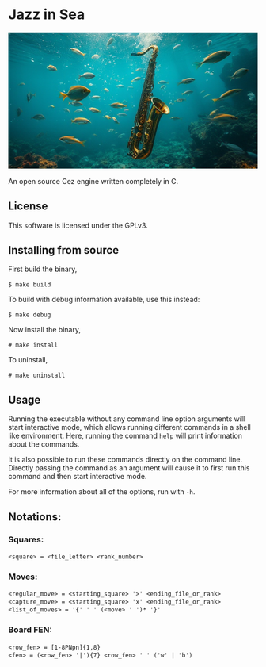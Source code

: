 # Jazz in Sea

![important](assets/important.jpg)

An open source Cez engine written completely in C.

## License

This software is licensed under the GPLv3.

## Installing from source

First build the binary,

    $ make build

To build with debug information available, use this instead:

    $ make debug

Now install the binary,

    # make install

To uninstall,

    # make uninstall

## Usage

Running the executable without any command line option arguments will start interactive mode, which allows running different commands in a shell like environment. Here, running the command `help` will print information about the commands.

It is also possible to run these commands directly on the command line. Directly passing the command as an argument will cause it to first run this command and then start interactive mode.

For more information about all of the options, run with `-h`.

## Notations:

### Squares:

    <square> = <file_letter> <rank_number>

### Moves:

    <regular_move> = <starting_square> '>' <ending_file_or_rank>
    <capture_move> = <starting_square> 'x' <ending_file_or_rank>
    <list_of_moves> = '{' ' ' (<move> ' ')* '}'

### Board FEN:

    <row_fen> = [1-8PNpn]{1,8}
    <fen> = (<row_fen> '|'){7} <row_fen> ' ' ('w' | 'b')
